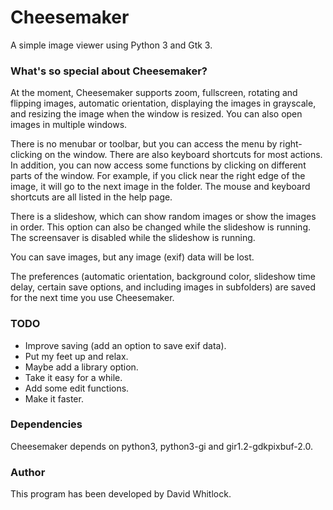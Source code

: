 # Cheesemaker

A simple image viewer using Python 3 and Gtk 3.

### What's so special about Cheesemaker?

At the moment, Cheesemaker supports zoom, fullscreen, rotating and flipping images, automatic orientation, displaying the images in grayscale, and resizing the image when the window is resized. You can also open images in multiple windows.

There is no menubar or toolbar, but you can access the menu by right-clicking on the window. There are also keyboard shortcuts for most actions. In addition, you can now access some functions by clicking on different parts of the window. For example, if you click near the right edge of the image, it will go to the next image in the folder. The mouse and keyboard shortcuts are all listed in the help page.

There is a slideshow, which can show random images or show the images in order. This option can also be changed while the slideshow is running. The screensaver is disabled while the slideshow is running.

You can save images, but any image (exif) data will be lost.

The preferences (automatic orientation, background color, slideshow time delay, certain save options, and including images in subfolders) are saved for the next time you use Cheesemaker.

### TODO

* Improve saving (add an option to save exif data).
* Put my feet up and relax.
* Maybe add a library option.
* Take it easy for a while.
* Add some edit functions.
* Make it faster.

### Dependencies

Cheesemaker depends on python3, python3-gi and gir1.2-gdkpixbuf-2.0.

### Author

This program has been developed by David Whitlock.

